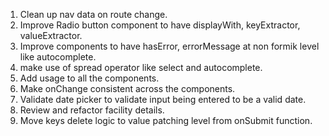 1. Clean up nav data on route change.
2. Improve Radio button component to have displayWith, keyExtractor, valueExtractor.
3. Improve components to have hasError, errorMessage at non formik level like autocomplete.
4. make use of spread operator like select and autocomplete.
5. Add usage to all the components.
6. Make onChange consistent across the components.
7. Validate date picker to validate input being entered to be a valid date.
8. Review and refactor facility details.
9. Move keys delete logic to value patching level from onSubmit function.